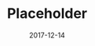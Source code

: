 ---
layout: post
title: Placeholder
image: http://via.placeholder.com/500x400
caption: Lorem ipsum dolor sit amet, consectetur adipiscing elit. 
date: 2017-12-14
tags: []
---